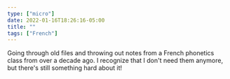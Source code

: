 ```yaml
---
type: ["micro"]
date: 2022-01-16T18:26:16-05:00
title: ""
tags: ["French"]
---
```

Going through old files and throwing out notes from a French phonetics class from over a decade ago. I recognize that I don't need them anymore, but there's still something hard about it!
